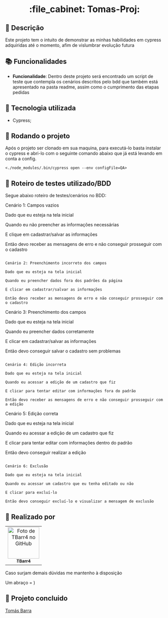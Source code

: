 <h1 align="center">:file_cabinet: Tomas-Proj:</h1>

## :memo: Descrição
Este projeto tem o intuito de demonstrar as minhas habilidades em cypress adquiridas até o momento, afim de vislumbrar evolução futura

## :books: Funcionalidades
* <b>Funcionalidade</b>: Dentro deste projeto será encontrado um script de teste que contempla os cenários descritos pelo bdd que também está apresentado na pasta readme, assim como o cumprimento das etapas pedidas

## :wrench: Tecnologia utilizada
* Cypress;

## :rocket: Rodando o projeto
Após o projeto ser clonado em sua maquina, para  executá-lo basta instalar o cypress e abri-lo com o seguinte comando abaixo que já está levando em conta a config.
```
<./node_modules/.bin/cypress open --env configFile=QA>
```
## :memo: Roteiro de testes utilizado/BDD
Segue abaixo roteiro de testes/cenários no BDD:


Cenário 1: Campos vazios

Dado que eu esteja na tela inicial

Quando eu não preencher as informações necessárias

E clique em cadastrar/salvar as informações

Então devo receber as mensagens de erro e não conseguir prosseguir com o cadastro
```

Cenário 2: Preenchimento incorreto dos campos

Dado que eu esteja na tela inicial

Quando eu preencher dados fora dos padrões da página

E clicar em cadastrar/salvar as informações

Então devo receber as mensagens de erro e não conseguir prosseguir com o cadastro
```

Cenário 3: Preenchimento dos campos

Dado que eu esteja na tela inicial

Quando eu preencher dados corretamente

E clicar em cadastrar/salvar as informações

Então devo conseguir salvar o cadastro sem problemas
```

Cenário 4: Edição incorreta

Dado que eu esteja na tela inicial

Quando eu acessar a edição de um cadastro que fiz

E clicar para tentar editar com informações fora do padrão

Então devo receber as mensagens de erro e não conseguir prosseguir com a edição
```

Cenário 5: Edição correta

Dado que eu esteja na tela inicial

Quando eu acessar a edição de um cadastro que fiz

E clicar para tentar editar com informações dentro do padrão

Então devo conseguir realizar a edição 
```

Cenário 6: Exclusão

Dado que eu esteja na tela inicial

Quando eu acessar um cadastro que eu tenha editado ou não

E clicar para excluí-lo

Então devo conseguir excluí-lo e visualizar a mensagem de exclusão
```

## :handshake: Realizado por
<table>
  <tr>
    <td align="center">
      <a href="https://github.com/TBarr4">
        <img src="https://avatars.githubusercontent.com/u/106219774?v=4" width="100px;" alt="Foto de TBarr4 no GitHub"/><br>
        <sub>
          <b>TBarr4</b>
        </sub>
      </a>
    </td>
  </tr>
</table>
Caso surjam demais dúvidas me mantenho à disposição

Um abraço = )
## :dart: Projeto concluido 
<script src="https://platform.linkedin.com/badges/js/profile.js" async defer type="text/javascript"></script>
<div class="badge-base LI-profile-badge" data-locale="pt_BR" data-size="medium" data-theme="dark" data-type="VERTICAL" data-vanity="tomas-barra" data-version="v1"><a class="badge-base__link LI-simple-link" href="https://br.linkedin.com/in/tomas-barra?trk=profile-badge">Tomás Barra</a></div>
              
